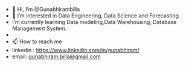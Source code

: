 - 👋 Hi, I’m @Gunabhirambilla
- 👀 I’m interested in Data Engineering, Data Science and Forecasting.
- I’m currently learning Data modeling,Data Warehousing, Database Management System.
- 
- 📫 How to reach me
-    linkedin : https://www.linkedin.com/in/gunabhiram/
-    email: gunabhiram.billa@gmail.com

<!---
Gunabhirambilla/Gunabhirambilla is a ✨ special ✨ repository because its `README.md` (this file) appears on your GitHub profile.
You can click the Preview link to take a look at your changes.
--->
